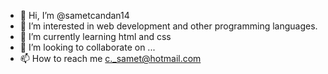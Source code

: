 - 👋 Hi, I’m @sametcandan14
- 👀 I’m interested in web development and other programming languages.
- 🌱 I’m currently learning html and css
- 💞️ I’m looking to collaborate on ...
- 📫 How to reach me c._samet@hotmail.com

<!---
sametcandan14/sametcandan14 is a ✨ special ✨ repository because its `README.md` (this file) appears on your GitHub profile.
You can click the Preview link to take a look at your changes.
--->
